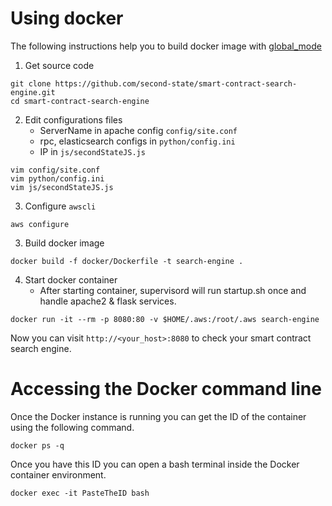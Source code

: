 # Using docker

The following instructions help you to build docker image with [global_mode](https://github.com/second-state/smart-contract-search-engine/blob/master/documentation/global_mode.md)

1. Get source code

```
git clone https://github.com/second-state/smart-contract-search-engine.git
cd smart-contract-search-engine
```

2. Edit configurations files
    - ServerName in apache config `config/site.conf`
    - rpc, elasticsearch configs in `python/config.ini`
    - IP in `js/secondStateJS.js`

```
vim config/site.conf
vim python/config.ini
vim js/secondStateJS.js
```

3. Configure `awscli`

```
aws configure
```

3. Build docker image

```
docker build -f docker/Dockerfile -t search-engine .
```

4. Start docker container
    - After starting container, supervisord will run startup.sh once and handle apache2 & flask services.

```
docker run -it --rm -p 8080:80 -v $HOME/.aws:/root/.aws search-engine
```

Now you can visit `http://<your_host>:8080` to check your smart contract search engine.

# Accessing the Docker command line

Once the Docker instance is running you can get the ID of the container using the following command.
```
docker ps -q
```

Once you have this ID you can open a bash terminal inside the Docker container environment.

```
docker exec -it PasteTheID bash
```
